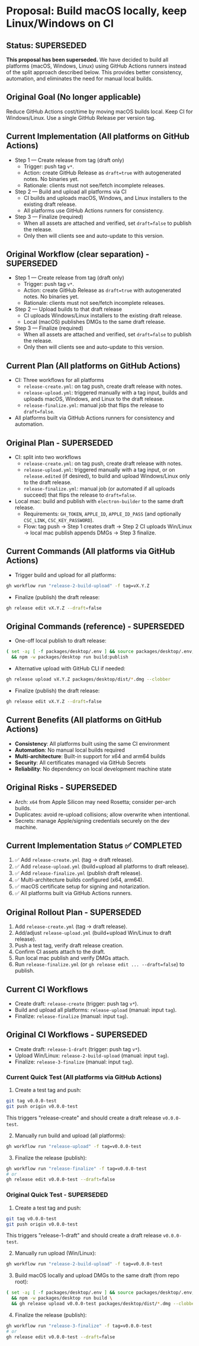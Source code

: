 # Proposal: Build macOS locally, keep Linux/Windows on CI

## Status: SUPERSEDED
**This proposal has been superseded.** We have decided to build all platforms (macOS, Windows, Linux) using GitHub Actions runners instead of the split approach described below. This provides better consistency, automation, and eliminates the need for manual local builds.

## Original Goal (No longer applicable)
Reduce GitHub Actions cost/time by moving macOS builds local. Keep CI for Windows/Linux. Use a single GitHub Release per version tag.

## Current Implementation (All platforms on GitHub Actions)
- Step 1 — Create release from tag (draft only)
  - Trigger: push tag `v*`.
  - Action: create GitHub Release as `draft=true` with autogenerated notes. No binaries yet.
  - Rationale: clients must not see/fetch incomplete releases.
- Step 2 — Build and upload all platforms via CI
  - CI builds and uploads macOS, Windows, and Linux installers to the existing draft release.
  - All platforms use GitHub Actions runners for consistency.
- Step 3 — Finalize (required)
  - When all assets are attached and verified, set `draft=false` to publish the release.
  - Only then will clients see and auto-update to this version.

## Original Workflow (clear separation) - SUPERSEDED
- Step 1 — Create release from tag (draft only)
  - Trigger: push tag `v*`.
  - Action: create GitHub Release as `draft=true` with autogenerated notes. No binaries yet.
  - Rationale: clients must not see/fetch incomplete releases.
- Step 2 — Upload builds to that draft release
  - CI uploads Windows/Linux installers to the existing draft release.
  - Local (macOS) publishes DMGs to the same draft release.
- Step 3 — Finalize (required)
  - When all assets are attached and verified, set `draft=false` to publish the release.
  - Only then will clients see and auto-update to this version.

## Current Plan (All platforms on GitHub Actions)
- CI: Three workflows for all platforms
  - `release-create.yml`: on tag push, create draft release with notes.
  - `release-upload.yml`: triggered manually with a tag input, builds and uploads macOS, Windows, and Linux to the draft release.
  - `release-finalize.yml`: manual job that flips the release to `draft=false`.
- All platforms built via GitHub Actions runners for consistency and automation.

## Original Plan - SUPERSEDED
- CI: split into two workflows
  - `release-create.yml`: on tag push, create draft release with notes.
  - `release-upload.yml`: triggered manually with a tag input, or on `release.edited` (if desired), to build and upload Windows/Linux only to the draft release.
  - `release-finalize.yml`: manual job (or automated if all uploads succeed) that flips the release to `draft=false`.
- Local mac: build and publish with `electron-builder` to the same draft release.
  - Requirements: `GH_TOKEN`, `APPLE_ID`, `APPLE_ID_PASS` (and optionally `CSC_LINK`, `CSC_KEY_PASSWORD`).
  - Flow: tag push → Step 1 creates draft → Step 2 CI uploads Win/Linux → local mac publish appends DMGs → Step 3 finalize.

## Current Commands (All platforms via GitHub Actions)
- Trigger build and upload for all platforms:
```bash
gh workflow run "release-2-build-upload" -f tag=vX.Y.Z
```
- Finalize (publish) the draft release:
```bash
gh release edit vX.Y.Z --draft=false
```

## Original Commands (reference) - SUPERSEDED
- One-off local publish to draft release:
```bash
( set -a; [ -f packages/desktop/.env ] && source packages/desktop/.env; set +a; ) \
  && npm -w packages/desktop run build:publish
```
- Alternative upload with GitHub CLI if needed:
```bash
gh release upload vX.Y.Z packages/desktop/dist/*.dmg --clobber
```
- Finalize (publish) the draft release:
```bash
gh release edit vX.Y.Z --draft=false
```

## Current Benefits (All platforms on GitHub Actions)
- **Consistency**: All platforms built using the same CI environment
- **Automation**: No manual local builds required
- **Multi-architecture**: Built-in support for x64 and arm64 builds
- **Security**: All certificates managed via GitHub Secrets
- **Reliability**: No dependency on local development machine state

## Original Risks - SUPERSEDED
- Arch: `x64` from Apple Silicon may need Rosetta; consider per-arch builds.
- Duplicates: avoid re-upload collisions; allow overwrite when intentional.
- Secrets: manage Apple/signing credentials securely on the dev machine.

## Current Implementation Status ✅ COMPLETED
1) ✅ Add `release-create.yml` (tag → draft release).
2) ✅ Add `release-upload.yml` (build+upload all platforms to draft release).
3) ✅ Add `release-finalize.yml` (publish draft release).
4) ✅ Multi-architecture builds configured (x64, arm64).
5) ✅ macOS certificate setup for signing and notarization.
6) ✅ All platforms built via GitHub Actions runners.

## Original Rollout Plan - SUPERSEDED
1) Add `release-create.yml` (tag → draft release).
2) Add/adjust `release-upload.yml` (build+upload Win/Linux to draft release).
3) Push a test tag, verify draft release creation.
4) Confirm CI assets attach to the draft.
5) Run local mac publish and verify DMGs attach.
6) Run `release-finalize.yml` (or `gh release edit ... --draft=false`) to publish.

## Current CI Workflows
- Create draft: `release-create` (trigger: push tag `v*`).
- Build and upload all platforms: `release-upload` (manual: input `tag`).
- Finalize: `release-finalize` (manual: input `tag`).

## Original CI Workflows - SUPERSEDED
- Create draft: `release-1-draft` (trigger: push tag `v*`).
- Upload Win/Linux: `release-2-build-upload` (manual: input `tag`).
- Finalize: `release-3-finalize` (manual: input `tag`).

### Current Quick Test (All platforms via GitHub Actions)
1) Create a test tag and push:
```bash
git tag v0.0.0-test
git push origin v0.0.0-test
```
This triggers "release-create" and should create a draft release `v0.0.0-test`.

2) Manually run build and upload (all platforms):
```bash
gh workflow run "release-upload" -f tag=v0.0.0-test
```

3) Finalize the release (publish):
```bash
gh workflow run "release-finalize" -f tag=v0.0.0-test
# or
gh release edit v0.0.0-test --draft=false
```

### Original Quick Test - SUPERSEDED
1) Create a test tag and push:
```bash
git tag v0.0.0-test
git push origin v0.0.0-test
```
This triggers "release-1-draft" and should create a draft release `v0.0.0-test`.

2) Manually run upload (Win/Linux):
```bash
gh workflow run "release-2-build-upload" -f tag=v0.0.0-test
```

3) Build macOS locally and upload DMGs to the same draft (from repo root):
```bash
( set -a; [ -f packages/desktop/.env ] && source packages/desktop/.env; set +a; ) \
  && npm -w packages/desktop run build \
  && gh release upload v0.0.0-test packages/desktop/dist/*.dmg --clobber
```

4) Finalize the release (publish):
```bash
gh workflow run "release-3-finalize" -f tag=v0.0.0-test
# or
gh release edit v0.0.0-test --draft=false
```

